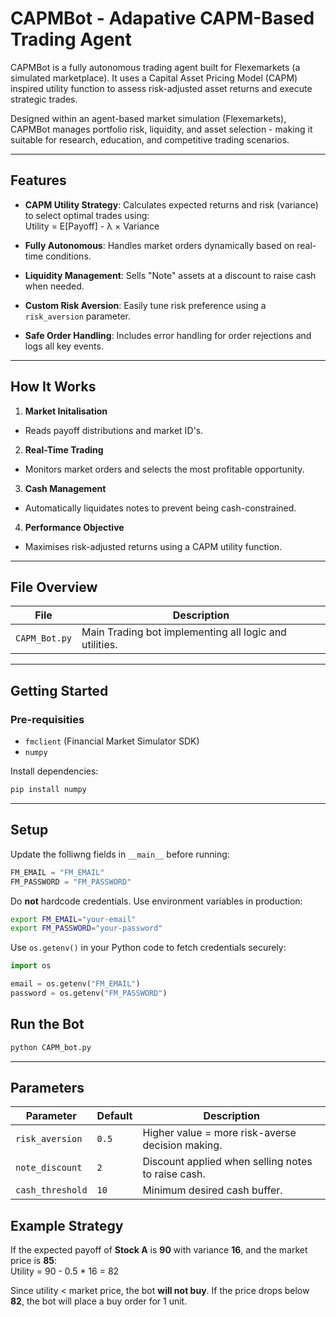 # CAPMBot - Adapative CAPM-Based Trading Agent
CAPMBot is a fully autonomous trading agent built for Flexemarkets (a simulated marketplace). It uses a Capital Asset Pricing Model (CAPM) inspired utility function to assess risk-adjusted asset returns and execute strategic trades.

Designed within an agent-based market simulation (Flexemarkets), CAPMBot manages portfolio risk, liquidity, and asset selection - making it suitable for research, education, and competitive trading scenarios.

---

## Features
- **CAPM Utility Strategy**: Calculates expected returns and risk (variance) to select optimal trades using:<br>
Utility = E[Payoff] - λ × Variance<br>

- **Fully Autonomous**: Handles market orders dynamically based on real-time conditions.
- **Liquidity Management**: Sells "Note" assets at a discount to raise cash when needed.
- **Custom Risk Aversion**: Easily tune risk preference using a `risk_aversion` parameter.
- **Safe Order Handling**: Includes error handling for order rejections and logs all key events.

---

## How It Works
1. **Market Initalisation**
  - Reads payoff distributions and market ID's.
2. **Real-Time Trading**
  - Monitors market orders and selects the most profitable opportunity.
3. **Cash Management**
  - Automatically liquidates notes to prevent being cash-constrained.
4. **Performance Objective**
  - Maximises risk-adjusted returns using a CAPM utility function.

---

## File Overview
|File           | Description                                            |
|---------------|--------------------------------------------------------|
| `CAPM_Bot.py` | Main Trading bot implementing all logic and utilities. |


---

## Getting Started
### Pre-requisities
- `fmclient` (Financial Market Simulator SDK)
- `numpy`

Install dependencies:
```bash
pip install numpy
```

---

## Setup

Update the folliwng fields in `__main__` before running:

```python
FM_EMAIL = "FM_EMAIL"      
FM_PASSWORD = "FM_PASSWORD"
```
Do **not** hardcode credentials. Use environment variables in production:

```bash
export FM_EMAIL="your-email"
export FM_PASSWORD="your-password"
```
Use ```os.getenv()``` in your Python code to fetch credentials securely:
```python
import os

email = os.getenv("FM_EMAIL")
password = os.getenv("FM_PASSWORD")
```

## Run the Bot
```bash
python CAPM_bot.py
```

---

## Parameters
| Parameter        | Default    | Description                                   |
|------------------|------------|-----------------------------------------------|
| `risk_aversion`  | `0.5` | Higher value = more risk-averse decision making.   |
| `note_discount`  | `2`   | Discount applied when selling notes to raise cash. |
| `cash_threshold` | `10`  | Minimum desired cash buffer.                       |

## Example Strategy
If the expected payoff of **Stock A** is **90** with variance **16**, and the market price is **85**:<br>
Utility = 90 - 0.5 * 16 = 82<br>

Since utility < market price, the bot **will not buy**.
If the price drops below **82**, the bot will place a buy order for 1 unit.
